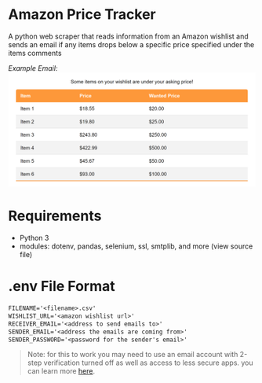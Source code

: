 # Amazon Price Tracker

A python web scraper that reads information from an Amazon wishlist and sends an email if any items drops below a specific price specified under the items comments

*Example Email:*
![Example Email](rsc/example_email.png) 

# Requirements

- Python 3
- modules: dotenv, pandas, selenium, ssl, smtplib, and more (view source file)

# .env File Format

```
FILENAME='<filename>.csv'
WISHLIST_URL='<amazon wishlist url>'
RECEIVER_EMAIL='<address to send emails to>'
SENDER_EMAIL='<address the emails are coming from>'
SENDER_PASSWORD='<password for the sender's email>'
```

> Note: for this to work you may need to use an email account with 2-step verification turned off as well as access to less secure apps. you can learn more [here](https://support.google.com/accounts/answer/6010255?p=less-secure-apps&hl=en&visit_id=637561037754636750-284641031&rd=1).